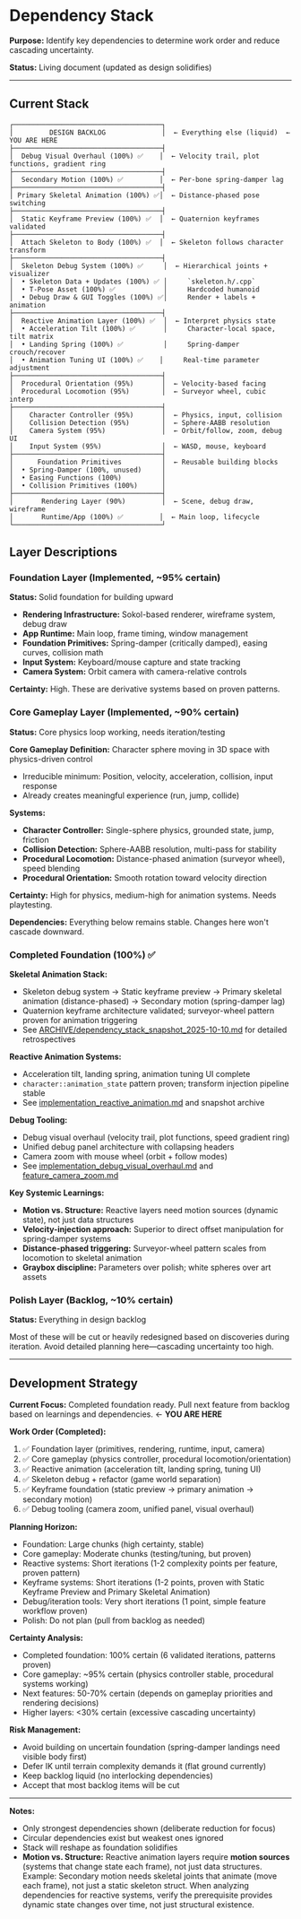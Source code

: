 # Dependency Stack

**Purpose:** Identify key dependencies to determine work order and reduce cascading uncertainty.

**Status:** Living document (updated as design solidifies)

---

## Current Stack

```
┌─────────────────────────────────────┐
│         DESIGN BACKLOG              │  ← Everything else (liquid)  ← YOU ARE HERE
├─────────────────────────────────────┤
│  Debug Visual Overhaul (100%) ✅    │  ← Velocity trail, plot functions, gradient ring
├─────────────────────────────────────┤
│  Secondary Motion (100%) ✅         │  ← Per-bone spring-damper lag
├─────────────────────────────────────┤
│ Primary Skeletal Animation (100%) ✅│  ← Distance-phased pose switching
├─────────────────────────────────────┤
│  Static Keyframe Preview (100%) ✅  │  ← Quaternion keyframes validated
├─────────────────────────────────────┤
│  Attach Skeleton to Body (100%) ✅  │  ← Skeleton follows character transform
├─────────────────────────────────────┤
│  Skeleton Debug System (100%) ✅     │  ← Hierarchical joints + visualizer
│  • Skeleton Data + Updates (100%) ✅ │     `skeleton.h/.cpp`
│  • T-Pose Asset (100%) ✅            │     Hardcoded humanoid
│  • Debug Draw & GUI Toggles (100%) ✅│     Render + labels + animation
├─────────────────────────────────────┤
│  Reactive Animation Layer (100%) ✅  │  ← Interpret physics state
│  • Acceleration Tilt (100%) ✅       │     Character-local space, tilt matrix
│  • Landing Spring (100%) ✅          │     Spring-damper crouch/recover
│  • Animation Tuning UI (100%) ✅    │     Real-time parameter adjustment
├─────────────────────────────────────┤
│  Procedural Orientation (95%)       │  ← Velocity-based facing
│  Procedural Locomotion (95%)        │  ← Surveyor wheel, cubic interp
├─────────────────────────────────────┤
│    Character Controller (95%)       │  ← Physics, input, collision
│    Collision Detection (95%)        │  ← Sphere-AABB resolution
│    Camera System (95%)              │  ← Orbit/follow, zoom, debug UI
│    Input System (95%)               │  ← WASD, mouse, keyboard
├─────────────────────────────────────┤
│      Foundation Primitives          │  ← Reusable building blocks
│  • Spring-Damper (100%, unused)     │
│  • Easing Functions (100%)          │
│  • Collision Primitives (100%)      │
├─────────────────────────────────────┤
│       Rendering Layer (90%)         │  ← Scene, debug draw, wireframe
│       Runtime/App (100%) ✅         │  ← Main loop, lifecycle
└─────────────────────────────────────┘
```

## Layer Descriptions

### Foundation Layer (Implemented, ~95% certain)

**Status:** Solid foundation for building upward

- **Rendering Infrastructure:** Sokol-based renderer, wireframe system, debug draw
- **App Runtime:** Main loop, frame timing, window management
- **Foundation Primitives:** Spring-damper (critically damped), easing curves, collision math
- **Input System:** Keyboard/mouse capture and state tracking
- **Camera System:** Orbit camera with camera-relative controls

**Certainty:** High. These are derivative systems based on proven patterns.

### Core Gameplay Layer (Implemented, ~90% certain)

**Status:** Core physics loop working, needs iteration/testing

**Core Gameplay Definition:** Character sphere moving in 3D space with physics-driven control
- Irreducible minimum: Position, velocity, acceleration, collision, input response
- Already creates meaningful experience (run, jump, collide)

**Systems:**
- **Character Controller:** Single-sphere physics, grounded state, jump, friction
- **Collision Detection:** Sphere-AABB resolution, multi-pass for stability
- **Procedural Locomotion:** Distance-phased animation (surveyor wheel), speed blending
- **Procedural Orientation:** Smooth rotation toward velocity direction

**Certainty:** High for physics, medium-high for animation systems. Needs playtesting.

**Dependencies:** Everything below remains stable. Changes here won't cascade downward.

### Completed Foundation (100%) ✅

**Skeletal Animation Stack:**
- Skeleton debug system → Static keyframe preview → Primary skeletal animation (distance-phased) → Secondary motion (spring-damper lag)
- Quaternion keyframe architecture validated; surveyor-wheel pattern proven for animation triggering
- See [ARCHIVE/dependency_stack_snapshot_2025-10-10.md](ARCHIVE/dependency_stack_snapshot_2025-10-10.md) for detailed retrospectives

**Reactive Animation Systems:**
- Acceleration tilt, landing spring, animation tuning UI complete
- `character::animation_state` pattern proven; transform injection pipeline stable
- See [implementation_reactive_animation.md](implementation_reactive_animation.md) and snapshot archive

**Debug Tooling:**
- Debug visual overhaul (velocity trail, plot functions, speed gradient ring)
- Unified debug panel architecture with collapsing headers
- Camera zoom with mouse wheel (orbit + follow modes)
- See [implementation_debug_visual_overhaul.md](implementation_debug_visual_overhaul.md) and [feature_camera_zoom.md](feature_camera_zoom.md)

**Key Systemic Learnings:**
- **Motion vs. Structure:** Reactive layers need motion sources (dynamic state), not just data structures
- **Velocity-injection approach:** Superior to direct offset manipulation for spring-damper systems
- **Distance-phased triggering:** Surveyor-wheel pattern scales from locomotion to skeletal animation
- **Graybox discipline:** Parameters over polish; white spheres over art assets

### Polish Layer (Backlog, ~10% certain)

**Status:** Everything in design backlog

Most of these will be cut or heavily redesigned based on discoveries during iteration. Avoid detailed planning here—cascading uncertainty too high.

---

## Development Strategy

**Current Focus:** Completed foundation ready. Pull next feature from backlog based on learnings and dependencies. ← **YOU ARE HERE**

**Work Order (Completed):**
1. ✅ Foundation layer (primitives, rendering, runtime, input, camera)
2. ✅ Core gameplay (physics controller, procedural locomotion/orientation)
3. ✅ Reactive animation (acceleration tilt, landing spring, tuning UI)
4. ✅ Skeleton debug + refactor (game world separation)
5. ✅ Keyframe foundation (static preview → primary animation → secondary motion)
6. ✅ Debug tooling (camera zoom, unified panel, visual overhaul)

**Planning Horizon:**
- Foundation: Large chunks (high certainty, stable)
- Core gameplay: Moderate chunks (testing/tuning, but proven)
- Reactive systems: Short iterations (1-2 complexity points per feature, proven pattern)
- Keyframe systems: Short iterations (1-2 points, proven with Static Keyframe Preview and Primary Skeletal Animation)
- Debug/iteration tools: Very short iterations (1 point, simple feature workflow proven)
- Polish: Do not plan (pull from backlog as needed)

**Certainty Analysis:**
- Completed foundation: 100% certain (6 validated iterations, patterns proven)
- Core gameplay: ~95% certain (physics controller stable, procedural systems working)
- Next features: 50-70% certain (depends on gameplay priorities and rendering decisions)
- Higher layers: <30% certain (excessive cascading uncertainty)

**Risk Management:**
- Avoid building on uncertain foundation (spring-damper landings need visible body first)
- Defer IK until terrain complexity demands it (flat ground currently)
- Keep backlog liquid (no interlocking dependencies)
- Accept that most backlog items will be cut

---

**Notes:**
- Only strongest dependencies shown (deliberate reduction for focus)
- Circular dependencies exist but weakest ones ignored
- Stack will reshape as foundation solidifies
- **Motion vs. Structure:** Reactive animation layers require **motion sources** (systems that change state each frame), not just data structures. Example: Secondary motion needs skeletal joints that animate (move each frame), not just a static skeleton struct. When analyzing dependencies for reactive systems, verify the prerequisite provides dynamic state changes over time, not just structural existence.
